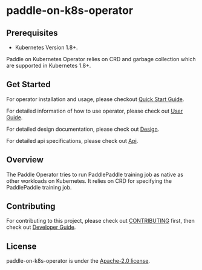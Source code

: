 # paddle-on-k8s-operator

## Prerequisites

* Kubernetes Version 1.8+.

Paddle on Kubernetes Operator relies on CRD and garbage collection which are supported in Kubernetes 1.8+.

## Get Started

For operator installation and usage, please checkout [Quick Start Guide](docs/quick-start-guide.md).

For detailed information of how to use operator, please check out [User Guide](docs/user-guide.md).

For detailed design documentation, please check out [Design](docs/design.md).

For detailed api specifications, please check out [Api](docs/api.md).

## Overview

The Paddle Operator tries to run PaddlePaddle training job as native as other workloads on Kubernetes. It relies on CRD for specifying the PaddlePaddle training job.

## Contributing

For contributing to this project, please check out [CONTRIBUTING](CONTRIBUTING.md) first, then check out [Developer Guide](docs/developer-guide.md).

## License

paddle-on-k8s-operator is under the [Apache-2.0 license](LICENSE).

